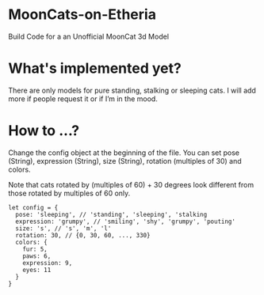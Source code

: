 # MoonCats-on-Etheria
Build Code for a an Unofficial MoonCat 3d Model

# What's implemented yet?
There are only models for pure standing, stalking or sleeping cats. I will add more if people request it or if I’m in the mood.

# How to ...?
Change the config object at the beginning of the file. You can set pose (String), expression (String), size (String), rotation (multiples of 30) and colors.

Note that cats rotated by (multiples of 60) + 30 degrees look different from those rotated by multiples of 60 only.

```
let config = {
  pose: 'sleeping', // 'standing', 'sleeping', 'stalking
  expression: 'grumpy', // 'smiling', 'shy', 'grumpy', 'pouting'
  size: 's', // 's', 'm', 'l'
  rotation: 30, // {0, 30, 60, ..., 330}
  colors: {
    fur: 5,
    paws: 6,
    expression: 9,
    eyes: 11
  }
}
```
